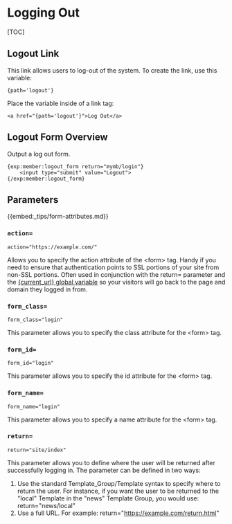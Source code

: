 <!--
    This source file is part of the open source project
    ExpressionEngine User Guide (https://github.com/ExpressionEngine/ExpressionEngine-User-Guide)

    @link      https://expressionengine.com/
    @copyright Copyright (c) 2003-2020, Packet Tide, LLC (https://packettide.com)
    @license   https://expressionengine.com/license Licensed under Apache License, Version 2.0
-->

# Logging Out

[TOC]


## Logout Link

This link allows users to log-out of the system. To create the link, use this variable:

    {path='logout'}

Place the variable inside of a link tag:

    <a href="{path='logout'}">Log Out</a>


## Logout Form Overview

Output a log out form.

    {exp:member:logout_form return="mymb/login"}
	    <input type="submit" value="Logout">
    {/exp:member:logout_form}

## Parameters

{{embed:_tips/form-attributes.md}}

### `action=`

    action="https://example.com/"

Allows you to specify the action attribute of the &lt;form&gt; tag. Handy if you need to ensure that authentication points to SSL portions of your site from non-SSL portions. Often used in conjunction with the return= parameter and the [{current_url} global variable](templates/globals/single-variables.md#current_url) so your visitors will go back to the page and domain they logged in from.

### `form_class=`

    form_class="login"

This parameter allows you to specify the class attribute for the &lt;form&gt; tag.

### `form_id=`

    form_id="login"

This parameter allows you to specify the id attribute for the &lt;form&gt; tag.

### `form_name=`

    form_name="login"

This parameter allows you to specify a name attribute for the &lt;form&gt; tag.

### `return=`

    return="site/index"

This parameter allows you to define where the user will be returned after successfully logging in. The parameter can be defined in two ways:

1.  Use the standard Template_Group/Template syntax to specify where to return the user. For instance, if you want the user to be returned to the "local" Template in the "news" Template Group, you would use: return="news/local"
2.  Use a full URL. For example: return="<https://example.com/return.html>"
